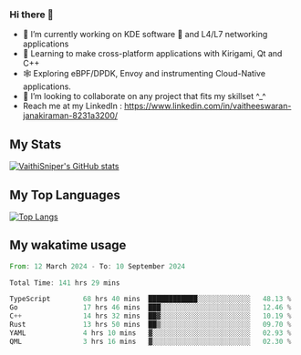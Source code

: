 ### Hi there 👋

- 🔭 I’m currently working on KDE software 💓 and L4/L7 networking applications 
- 📖 Learning to make cross-platform applications with Kirigami, Qt and C++
- 🕸️ Exploring eBPF/DPDK, Envoy and instrumenting Cloud-Native applications. 
- 👯 I’m looking to collaborate on any project that fits my skillset ^_^
- Reach me at my LinkedIn : https://www.linkedin.com/in/vaitheeswaran-janakiraman-8231a3200/

## My Stats
[![VaithiSniper's GitHub stats](https://github-readme-stats.vercel.app/api?username=VaithiSniper&hide=stars&theme=radical)](https://github.com/anuraghazra/github-readme-stats)

## My Top Languages

[![Top Langs](https://github-readme-stats.vercel.app/api/top-langs/?username=VaithiSniper&layout=compact)](https://github.com/anuraghazra/github-readme-stats)

## My wakatime usage

<!--START_SECTION:waka-->

```rust
From: 12 March 2024 - To: 10 September 2024

Total Time: 141 hrs 29 mins

TypeScript        68 hrs 40 mins  ████████████░░░░░░░░░░░░░   48.13 %
Go                17 hrs 46 mins  ███░░░░░░░░░░░░░░░░░░░░░░   12.46 %
C++               14 hrs 32 mins  ██▓░░░░░░░░░░░░░░░░░░░░░░   10.19 %
Rust              13 hrs 50 mins  ██▒░░░░░░░░░░░░░░░░░░░░░░   09.70 %
YAML              4 hrs 10 mins   ▓░░░░░░░░░░░░░░░░░░░░░░░░   02.93 %
QML               3 hrs 16 mins   ▓░░░░░░░░░░░░░░░░░░░░░░░░   02.30 %
```

<!--END_SECTION:waka-->
